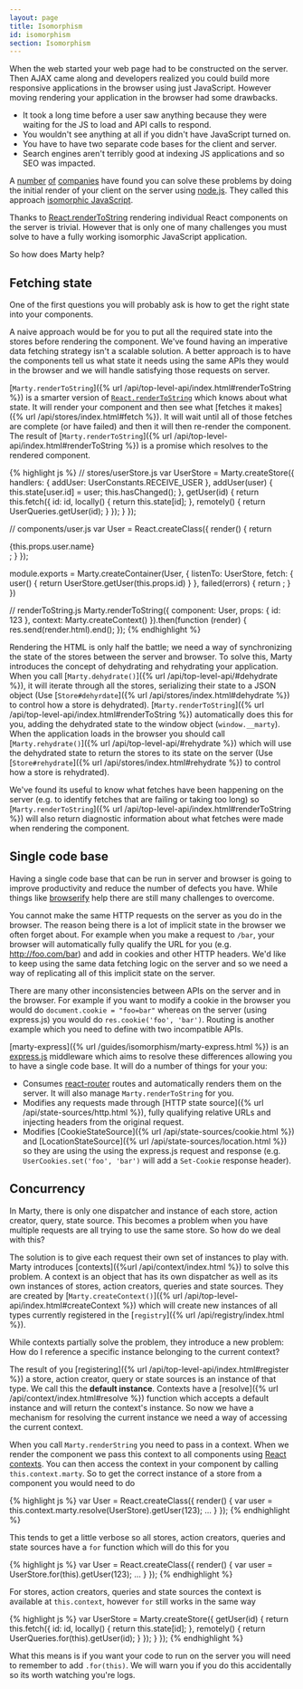 ```yaml
---
layout: page
title: Isomorphism
id: isomorphism
section: Isomorphism
---
```


When the web started your web page had to be constructed on the server. Then AJAX came along and developers realized you could build more responsive applications in the browser using just JavaScript. However moving rendering your application in the browser had some drawbacks.

* It took a long time before a user saw anything because they were waiting for the JS to load and API calls to respond.
* You wouldn't see anything at all if you didn't have JavaScript turned on.
* You have to have two separate code bases for the client and server.
* Search engines aren't terribly good at indexing JS applications and so SEO was impacted.

A [number](http://blog.nodejitsu.com/scaling-isomorphic-javascript-code/) [of](https://asana.com/luna) [companies](http://nerds.airbnb.com/isomorphic-javascript-future-web-apps/) have found you can solve these problems by doing the initial render of your client on the server using [node.js](nodejs.org). They called this approach [isomorphic JavaScript](http://isomorphic.net/).

Thanks to [React.renderToString](http://facebook.github.io/react/docs/top-level-api.html#react.rendertostring) rendering individual React components on the server is trivial. However that is only one of many challenges you must solve to have a fully working isomorphic JavaScript application.

So how does Marty help?

<h2 id="fetching-state">Fetching state</h2>

One of the first questions you will probably ask is how to get the right state into your components.

A naive approach would be for you to put all the required state into the stores before rendering the component. We've found having an imperative data fetching strategy isn't a scalable solution. A better approach is to have the components tell us what state it needs using the same APIs they would in the browser and we will handle satisfying those requests on server.

[``Marty.renderToString``]({% url /api/top-level-api/index.html#renderToString %}) is a smarter version of [``React.renderToString``](http://facebook.github.io/react/docs/top-level-api.html#react.rendertostring) which knows about what state. It will render your component and then see what [fetches it makes]({% url /api/stores/index.html#fetch %}). It will wait until all of those fetches are complete (or have failed) and then it will then re-render the component. The result of [``Marty.renderToString``]({% url /api/top-level-api/index.html#renderToString %}) is a promise which resolves to the rendered component.

{% highlight js %}
// stores/userStore.js
var UserStore = Marty.createStore({
    handlers: {
        addUser: UserConstants.RECEIVE_USER
    },
    addUser(user) {
        this.state[user.id] = user;
        this.hasChanged();
    },
    getUser(id) {
        return this.fetch({
            id: id,
            locally() {
                return this.state[id];
            },
            remotely() {
                return UserQueries.getUser(id);
            }
        });
    }
});

// components/user.js
var User = React.createClass({
    render() {
        return <div>{this.props.user.name}</div>;
    }
});

module.exports = Marty.createContainer(User, {
    listenTo: UserStore,
    fetch: {
        user() {
            return UserStore.getUser(this.props.id)
        }
    },
    failed(errors) {
        return <Errors errors={errors} />;
    }
})

// renderToString.js
Marty.renderToString({
    component: User,
    props: { id: 123 },
    context: Marty.createContext()
}).then(function (render) {
    res.send(render.html).end();
});
{% endhighlight %}

Rendering the HTML is only half the battle; we need a way of synchronizing the state of the stores between the server and browser. To solve this, Marty introduces the concept of dehydrating and rehydrating your application. When you call [``Marty.dehydrate()``]({% url /api/top-level-api/#dehydrate %}), it will iterate through all the stores, serializing their state to a JSON object (Use [``Store#dehyrdate``]({% url /api/stores/index.html#dehydrate %}) to control how a store is dehydrated). [``Marty.renderToString``]({% url /api/top-level-api/index.html#renderToString %}) automatically does this for you, adding the dehydrated state to the window object (``window.__marty``). When the application loads in the browser you should call [``Marty.rehydrate()``]({% url /api/top-level-api/#rehydrate %}) which will use the dehydrated state to return the stores to its state on the server (Use [``Store#rehydrate``]({% url /api/stores/index.html#rehydrate %}) to control how a store is rehydrated).

We've found its useful to know what fetches have been happening on the server (e.g. to identify fetches that are failing or taking too long) so [``Marty.renderToString``]({% url /api/top-level-api/index.html#renderToString %}) will also return diagnostic information about what fetches were made when rendering the component.

<h2 id="single-code-base">Single code base</h2>

Having a single code base that can be run in server and browser is going to improve productivity and reduce the number of defects you have. While things like [browserify](http://browserify.org/) help there are still many challenges to overcome.

You cannot make the same HTTP requests on the server as you do in the browser. The reason being there is a lot of implicit state in the browser we often forget about. For example when you make a request to `/bar`, your browser will automatically fully qualify the URL for you (e.g. http://foo.com/bar) and add in cookies and other HTTP headers. We'd like to keep using the same data fetching logic on the server and so we need a way of replicating all of this implicit state on the server.

There are many other inconsistencies between APIs on the server and in the browser. For example if you want to modify a cookie in the browser you would do ``document.cookie = "foo=bar"`` whereas on the server (using express.js) you would do ``res.cookie('foo', 'bar')``. Routing is another example which you need to define with two incompatible APIs.

[marty-express]({% url /guides/isomorphism/marty-express.html %}) is an [express.js](expressjs.com) middleware which aims to resolve these differences allowing you to have a single code base. It will do a number of things for your you:

* Consumes [react-router](https://github.com/rackt/react-router) routes and automatically renders them on the server. It will also manage ``Marty.renderToString`` for you.
* Modifies any requests made through [HTTP state source]({% url /api/state-sources/http.html %}), fully qualifying relative URLs and injecting headers from the original request.
* Modifies [CookieStateSource]({% url /api/state-sources/cookie.html %}) and [LocationStateSource]({% url /api/state-sources/location.html %}) so they are using the using the express.js request and response (e.g. ``UserCookies.set('foo', 'bar')`` will add a ``Set-Cookie`` response header).

<h2 id="concurrency">Concurrency</h2>

In Marty, there is only one dispatcher and instance of each store, action creator, query, state source. This becomes a problem when you have multiple requests are all trying to use the same store. So how do we deal with this?

The solution is to give each request their own set of instances to play with. Marty introduces [contexts]({%url /api/context/index.html %}) to solve this problem. A context is an object that has its own dispatcher as well as its own instances of stores, action creators, queries and state sources. They are created by [``Marty.createContext()``]({% url /api/top-level-api/index.html#createContext %}) which will create new instances of all types currently registered in the [``registry``]({% url /api/registry/index.html %}).

While contexts partially solve the problem, they introduce a new problem: How do I reference a specific instance belonging to the current context?

The result of you [registering]({% url /api/top-level-api/index.html#register %}) a store, action creator, query or state sources is an instance of that type. We call this the **default instance**. Contexts have a [resolve]({% url /api/context/index.html#resolve %}) function which accepts a default instance and will return the context's instance. So now we have a mechanism for resolving the current instance we need a way of accessing the current context.

When you call ``Marty.renderString`` you need to pass in a context. When we render the component we pass this context to all components using [React contexts](https://www.tildedave.com/2014/11/15/introduction-to-contexts-in-react-js.html). You can then access the context in your component by calling ``this.context.marty``. So to get the correct instance of a store from a component you would need to do

{% highlight js %}
var User = React.createClass({
    render() {
        var user = this.context.marty.resolve(UserStore).getUser(123);
        ...
    }
});
{% endhighlight %}

This tends to get a little verbose so all stores, action creators, queries and state sources have a ``for`` function which will do this for you

{% highlight js %}
var User = React.createClass({
    render() {
        var user = UserStore.for(this).getUser(123);
        ...
    }
});
{% endhighlight %}

For stores, action creators, queries and state sources the context is available at ``this.context``, however ``for`` still works in the same way

{% highlight js %}
var UserStore = Marty.createStore({
    getUser(id) {
        return this.fetch({
            id: id,
            locally() {
                return this.state[id];
            },
            remotely() {
                return UserQueries.for(this).getUser(id);
            }
        });
    }
});
{% endhighlight %}

What this means is if you want your code to run on the server you will need to remember to add ``.for(this)``. We will warn you if you do this accidentally so its worth watching you're logs.

